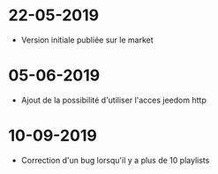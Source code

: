 ﻿# 22-05-2019

- Version initiale publiée sur le market

# 05-06-2019

- Ajout de la possibilité d'utiliser l'acces jeedom http
  
# 10-09-2019

- Correction d'un bug lorsqu'il y a plus de 10 playlists
